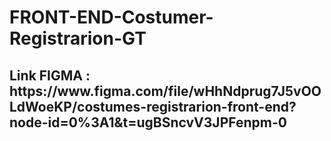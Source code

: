 # FRONT-END-Costumer-Registrarion-GT
<h2> Link FIGMA : https://www.figma.com/file/wHhNdprug7J5vOOLdWoeKP/costumes-registrarion-front-end?node-id=0%3A1&t=ugBSncvV3JPFenpm-0</h2>
